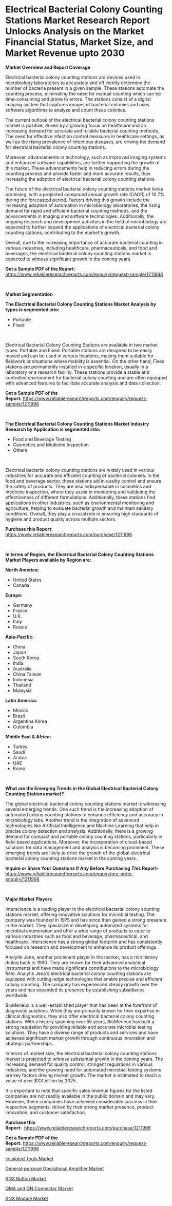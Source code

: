 <p><h1>Electrical Bacterial Colony Counting Stations Market Research Report Unlocks Analysis on the Market Financial Status, Market Size, and Market Revenue upto 2030</h1></p><p><strong>Market Overview and Report Coverage</strong></p>
<p><p>Electrical bacterial colony counting stations are devices used in microbiology laboratories to accurately and efficiently determine the number of bacteria present in a given sample. These stations automate the counting process, eliminating the need for manual counting which can be time-consuming and prone to errors. The stations consist of a digital imaging system that captures images of bacterial colonies and uses software algorithms to analyze and count these colonies.</p><p>The current outlook of the electrical bacterial colony counting stations market is positive, driven by a growing focus on healthcare and an increasing demand for accurate and reliable bacterial counting methods. The need for effective infection control measures in healthcare settings, as well as the rising prevalence of infectious diseases, are driving the demand for electrical bacterial colony counting stations.</p><p>Moreover, advancements in technology, such as improved imaging systems and enhanced software capabilities, are further supporting the growth of this market. These advancements help in reducing errors during the counting process and provide faster and more accurate results, thus increasing the adoption of electrical bacterial colony counting stations.</p><p>The future of the electrical bacterial colony counting stations market looks promising, with a projected compound annual growth rate (CAGR) of 10.7% during the forecasted period. Factors driving this growth include the increasing adoption of automation in microbiology laboratories, the rising demand for rapid and efficient bacterial counting methods, and the advancements in imaging and software technologies. Additionally, the ongoing research and development activities in the field of microbiology are expected to further expand the applications of electrical bacterial colony counting stations, contributing to the market's growth.</p><p>Overall, due to the increasing importance of accurate bacterial counting in various industries, including healthcare, pharmaceuticals, and food and beverages, the electrical bacterial colony counting stations market is expected to witness significant growth in the coming years.</p></p>
<p><strong>Get a Sample PDF of the Report:</strong> <a href="https://www.reliableresearchreports.com/enquiry/request-sample/1211998">https://www.reliableresearchreports.com/enquiry/request-sample/1211998</a></p>
<p>&nbsp;</p>
<p><strong>Market Segmentation</strong></p>
<p><strong>The Electrical Bacterial Colony Counting Stations Market Analysis by types is segmented into:</strong></p>
<p><ul><li>Portable</li><li>Fixed</li></ul></p>
<p>&nbsp;</p>
<p><p>Electrical Bacterial Colony Counting Stations are available in two market types: Portable and Fixed. Portable stations are designed to be easily moved and can be used in various locations, making them suitable for fieldwork or situations where mobility is essential. On the other hand, Fixed stations are permanently installed in a specific location, usually in a laboratory or a research facility. These stations provide a stable and controlled environment for bacterial colony counting and are often equipped with advanced features to facilitate accurate analysis and data collection.</p></p>
<p><strong>Get a Sample PDF of the Report:</strong>&nbsp;<a href="https://www.reliableresearchreports.com/enquiry/request-sample/1211998">https://www.reliableresearchreports.com/enquiry/request-sample/1211998</a></p>
<p>&nbsp;</p>
<p><strong>The Electrical Bacterial Colony Counting Stations Market Industry Research by Application is segmented into:</strong></p>
<p><ul><li>Food and Beverage Testing</li><li>Cosmetics and Medicine Inspection</li><li>Others</li></ul></p>
<p>&nbsp;</p>
<p><p>Electrical bacterial colony counting stations are widely used in various industries for accurate and efficient counting of bacterial colonies. In the food and beverage sector, these stations aid in quality control and ensure the safety of products. They are also indispensable in cosmetics and medicine inspection, where they assist in monitoring and validating the effectiveness of different formulations. Additionally, these stations find applications in other industries, such as environmental monitoring and agriculture, helping to evaluate bacterial growth and maintain sanitary conditions. Overall, they play a crucial role in ensuring high standards of hygiene and product quality across multiple sectors.</p></p>
<p><strong>Purchase this Report:</strong>&nbsp; <a href="https://www.reliableresearchreports.com/purchase/1211998">https://www.reliableresearchreports.com/purchase/1211998</a></p>
<p>&nbsp;</p>
<p><strong>In terms of Region, the Electrical Bacterial Colony Counting Stations Market Players available by Region are:</strong></p>
<p>
    <p> <strong> North America: </strong>
        <ul>
            <li>United States</li>
            <li>Canada</li>
        </ul>
        </p> 
    <p> <strong> Europe: </strong>
        <ul>
            <li>Germany</li>
            <li>France</li>
            <li>U.K.</li>
            <li>Italy</li>
            <li>Russia</li>
        </ul>
        </p> 
    <p> <strong> Asia-Pacific: </strong>
        <ul>
            <li>China</li>
            <li>Japan</li>
            <li>South Korea</li>
            <li>India</li>
            <li>Australia</li>
            <li>China Taiwan</li>
            <li>Indonesia</li>
            <li>Thailand</li>
            <li>Malaysia</li>
        </ul>
        </p> 
    <p> <strong> Latin America: </strong>
        <ul>
            <li>Mexico</li>
            <li>Brazil</li>
            <li>Argentina Korea</li>
            <li>Colombia</li>
        </ul>
        </p> 
    <p> <strong> Middle East & Africa: </strong>
        <ul>
            <li>Turkey</li>
            <li>Saudi</li>
            <li>Arabia</li>
            <li>UAE</li>
            <li>Korea</li>
        </ul>
    </p>
    </p>
<p>&nbsp;</p>
<p><strong>What are the Emerging Trends in the Global Electrical Bacterial Colony Counting Stations market?</strong></p>
<p><p>The global electrical bacterial colony counting stations market is witnessing several emerging trends. One such trend is the increasing adoption of automated colony counting stations to enhance efficiency and accuracy in microbiology labs. Another trend is the integration of advanced technologies like Artificial Intelligence and Machine Learning that help in precise colony detection and analysis. Additionally, there is a growing demand for compact and portable colony counting stations, particularly in field-based applications. Moreover, the incorporation of cloud-based solutions for data management and analysis is becoming prominent. These emerging trends are likely to drive the growth of the global electrical bacterial colony counting stations market in the coming years.</p></p>
<p><strong>Inquire or Share Your Questions If Any Before Purchasing This Report</strong>- <a href="https://www.reliableresearchreports.com/enquiry/pre-order-enquiry/1211998">https://www.reliableresearchreports.com/enquiry/pre-order-enquiry/1211998</a></p>
<p>&nbsp;</p>
<p><strong>Major Market Players</strong></p>
<p><p>Interscience is a leading player in the electrical bacterial colony counting stations market, offering innovative solutions for microbial testing. The company was founded in 1975 and has since then gained a strong presence in the market. They specialize in developing automated systems for microbial enumeration and offer a wide range of products to cater to various industries such as food and beverage, pharmaceutical, and healthcare. Interscience has a strong global footprint and has consistently focused on research and development to enhance its product offerings.</p><p>Analytik Jena, another prominent player in the market, has a rich history dating back to 1990. They are known for their advanced analytical instruments and have made significant contributions to the microbiology field. Analytik Jena's electrical bacterial colony counting stations are equipped with cutting-edge technologies that enable precise and efficient colony counting. The company has experienced steady growth over the years and has expanded its presence by establishing subsidiaries worldwide.</p><p>BioMerieux is a well-established player that has been at the forefront of diagnostic solutions. While they are primarily known for their expertise in clinical diagnostics, they also offer electrical bacterial colony counting stations. With a history spanning over 55 years, BioMerieux has built a strong reputation for providing reliable and accurate microbial testing solutions. They have a diverse range of products and services and have achieved significant market growth through continuous innovation and strategic partnerships.</p><p>In terms of market size, the electrical bacterial colony counting stations market is projected to witness substantial growth in the coming years. The increasing demand for quality control, stringent regulations in various industries, and the growing need for automated microbial testing systems are key factors driving market growth. The market is estimated to reach a value of over $XX billion by 2025.</p><p>It is important to note that specific sales revenue figures for the listed companies are not readily available in the public domain and may vary. However, these companies have achieved considerable success in their respective segments, driven by their strong market presence, product innovation, and customer satisfaction.</p></p>
<p><strong>Purchase this Report:</strong>&nbsp;&nbsp;<a href="https://www.reliableresearchreports.com/purchase/1211998">https://www.reliableresearchreports.com/purchase/1211998</a></p>
<p></p>
<p><strong>Get a Sample PDF of the Report:</strong>&nbsp;<a href="https://www.reliableresearchreports.com/enquiry/request-sample/1211998">https://www.reliableresearchreports.com/enquiry/request-sample/1211998</a></p>
<p><p><a href="https://medium.com/@caligoldner/insulated-tools-market-size-growth-forecast-2023-2030-f877659dead4">Insulated Tools Market</a></p><p><a href="https://www.linkedin.com/pulse/general-purpose-operational-amplifier-market-size-growth/">General-purpose Operational Amplifier Market</a></p><p><a href="https://www.linkedin.com/pulse/knx-button-market-size-2023-2030-global-industrial-analysis/">KNX Button Market</a></p><p><a href="https://medium.com/@ameliahaleyi77567/qma-and-qn-connector-market-size-growth-forecast-2023-2030-a2a44518b64b">QMA and QN Connector Market</a></p><p><a href="https://www.linkedin.com/pulse/knx-module-market-research-report-provides-thorough-industry/">KNX Module Market</a></p></p>
